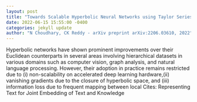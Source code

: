 ```yaml
--- 
layout: post 
title: "Towards Scalable Hyperbolic Neural Networks using Taylor Series Approximations" 
date: 2022-06-15 15:55:00 -0400 
categories: jekyll update 
author: "N Choudhary, CK Reddy - arXiv preprint arXiv:2206.03610, 2022" 
--- 
```

Hyperbolic networks have shown prominent improvements over their Euclidean counterparts in several areas involving hierarchical datasets in various domains such as computer vision, graph analysis, and natural language processing. However, their adoption in practice remains restricted due to (i) non-scalability on accelerated deep learning hardware,(ii) vanishing gradients due to the closure of hyperbolic space, and (iii) information loss due to frequent mapping between local Cites: Representing Text for Joint Embedding of Text and Knowledge